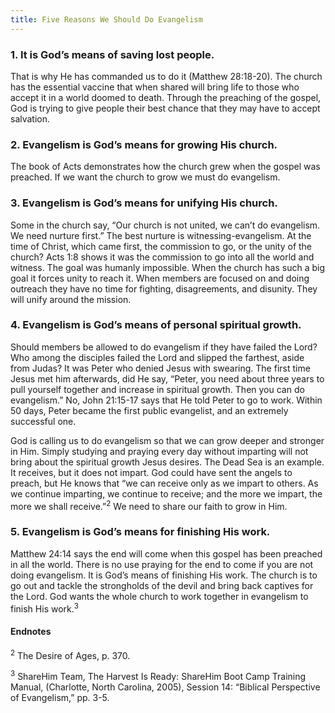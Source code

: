 ```yaml
---
title: Five Reasons We Should Do Evangelism
---
```


### 1. It is God’s means of saving lost people.

That is why He has commanded us to do it (Matthew 28:18-20). The church has the essential vaccine that when shared will bring life to those who accept it in a world doomed to death. Through the preaching of the gospel, God is trying to give people their best chance that they may have to accept salvation.

### 2. Evangelism is God’s means for growing His church.

The book of Acts demonstrates how the church grew when the gospel was preached. If we want the church to grow we must do evangelism.

### 3. Evangelism is God’s means for unifying His church.

Some in the church say, “Our church is not united, we can’t do evangelism. We need nurture first.” The best nurture is witnessing-evangelism. At the time of Christ, which came first, the commission to go, or the unity of the church? Acts 1:8 shows it was the commission to go into all the world and witness. The goal was humanly impossible. When the church has such a big goal it forces unity to reach it. When members are focused on and doing outreach they have no time for fighting, disagreements, and disunity. They will unify around the mission.

### 4. Evangelism is God’s means of personal spiritual growth.

Should members be allowed to do evangelism if they have failed the Lord? Who among the disciples failed the Lord and slipped the farthest, aside from Judas? It was Peter who denied Jesus with swearing. The first time Jesus met him afterwards, did He say, “Peter, you need about three years to pull yourself together and increase in spiritual growth. Then you can do evangelism.” No, John 21:15-17 says that He told Peter to go to work. Within 50 days, Peter became the first public evangelist, and an extremely successful one.

God is calling us to do evangelism so that we can grow deeper and stronger in Him. Simply studying and praying every day without imparting will not bring about the spiritual growth Jesus desires. The Dead Sea is an example. It receives, but it does not impart. God could have sent the angels to preach, but He knows that “we can receive only as we impart to others. As we continue imparting, we continue to receive; and the more we impart, the more we shall receive.”<sup>2</sup> We need to share our faith to grow in Him.

### 5. Evangelism is God’s means for finishing His work.

Matthew 24:14 says the end will come when this gospel has been preached in all the world. There is no use praying for the end to come if you are not doing evangelism. It is God’s means of finishing His work. The church is to go out and tackle the strongholds of the devil and bring back captives for the Lord. God wants the whole church to work together in evangelism to finish His work.<sup>3</sup>

#### Endnotes

<sup>2</sup> The Desire of Ages, p. 370.

<sup>3</sup> ShareHim Team, The Harvest Is Ready: ShareHim Boot Camp Training Manual, (Charlotte, North Carolina, 2005), Session 14: “Biblical Perspective of Evangelism,” pp. 3-5.